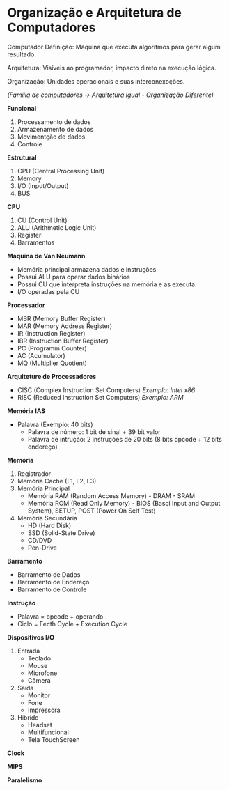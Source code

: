 # Organização e Arquitetura de Computadores

Computador Definição: Máquina que executa algoritmos para gerar algum resultado.

Arquitetura: Visíveis ao programador, impacto direto na execução lógica.

Organização: Unidades operacionais e suas interconexoções.

*(Família de computadores -> Arquitetura Igual - Organização Diferente)*

**Funcional**
1. Processamento de dados
2. Armazenamento de dados
3. Movimentção de dados
4. Controle

**Estrutural**
1. CPU (Central Processing Unit)
2. Memory
3. I/O (Input/Output)
4. BUS

**CPU**
1. CU (Control Unit)
2. ALU (Arithmetic Logic Unit)
3. Register
4. Barramentos

**Máquina de Van Neumann**
* Memória principal armazena dados e instruções
* Possui ALU para operar dados binários
* Possui CU que interpreta instruções na memória e as executa.
* I/O operadas pela CU

**Processador**
* MBR (Memory Buffer Register)
* MAR (Memory Address Register)
* IR (Instruction Register)
* IBR (Instruction Buffer Register)
* PC (Programm Counter)
* AC (Acumulator)
* MQ (Multiplier Quotient)

**Arquiteture de Processadores**
* CISC (Complex Instruction Set Computers)
 *Exemplo: Intel x86*
* RISC (Reduced Instruction Set Computers)
 *Exemplo: ARM*

**Memória IAS**
* Palavra (Exemplo: 40 bits)
   * Palavra de número: 1 bit de sinal + 39 bit valor
   * Palavra de intrução: 2 instruções de 20 bits (8 bits opcode + 12 bits endereço)

**Memória**
1. Registrador
2. Memória Cache (L1, L2, L3)
3. Memória Principal
   * Memória RAM (Random Access Memory) - DRAM - SRAM
   * Memória ROM (Read Only Memory) - BIOS (Basci Input and Output System), SETUP, POST (Power On Self Test)
4. Memória Secundária
   * HD (Hard Disk)
   * SSD (Solid-State Drive)
   * CD/DVD
   * Pen-Drive

**Barramento**
* Barramento de Dados
* Barramento de Endereço
* Barramento de Controle

**Instrução**
* Palavra = opcode + operando
* Ciclo = Fecth Cycle + Execution Cycle

**Dispositivos I/O**
1. Entrada
   * Teclado
   * Mouse
   * Microfone
   * Câmera
2. Saída
   * Monitor
   * Fone
   * Impressora
3. Híbrido
   * Headset
   * Multifuncional
   * Tela TouchScreen

**Clock**

**MIPS**

**Paralelismo**
